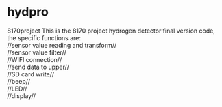 # hydpro
8170project
This is the 8170 project hydrogen detector final version code, the specific functions are:  
//sensor value reading and transform//  
//sensor value filter//  
//WIFI connection//  
//send data to upper//  
//SD card write//  
//beep//  
//LED//  
//display//  
